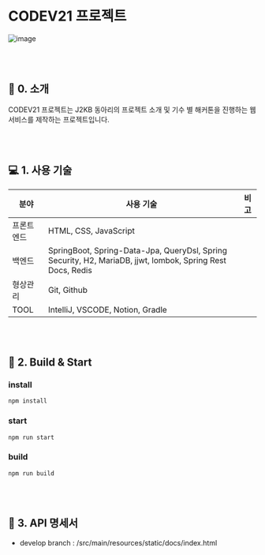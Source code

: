 # CODEV21 프로젝트

![image](https://user-images.githubusercontent.com/44644821/111016085-3edc9d00-83ef-11eb-8cae-e43b678f84e8.png)

<br>
<br>

## 🔖 0. 소개

CODEV21 프로젝트는 J2KB 동아리의 프로젝트 소개 및 기수 별 해커톤을 진행하는 웹 서비스를 제작하는 프로젝트입니다.


<br>
<br>

## 💻 1. 사용 기술

| 분야        | 사용 기술                                                                                                  | 비고 |
| ----------- | ---------------------------------------------------------------------------------------------------------- | ---- |
| 프론트 엔드 | HTML, CSS, JavaScript                                                                                      |
| 백엔드      | SpringBoot, Spring-Data-Jpa, QueryDsl, Spring Security, H2, MariaDB, jjwt, lombok, Spring Rest Docs, Redis |
| 형상관리    | Git, Github                                                                                                |
| TOOL        | IntelliJ, VSCODE, Notion, Gradle                                                                           |

<br>
<br>

## 🔖 2. Build & Start

### install

```
npm install
```

### start

```
npm run start
```

### build

```
npm run build
```

<br>
<br>

## 🔖 3. API 명세서

- develop branch : /src/main/resources/static/docs/index.html

